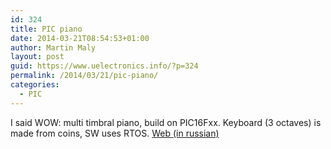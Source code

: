 ```yaml
---
id: 324
title: PIC piano
date: 2014-03-21T08:54:53+01:00
author: Martin Maly
layout: post
guid: https://www.uelectronics.info/?p=324
permalink: /2014/03/21/pic-piano/
categories:
  - PIC
---
```

I said WOW: multi timbral piano, build on PIC16Fxx. Keyboard (3 octaves) is made from coins, SW uses RTOS. [Web (in russian)](https://www.pickit2.ru/doku.php/%D0%BF%D1%80%D0%BE%D0%B5%D0%BA%D1%82%D1%8B:%D0%BF%D0%B8%D0%B0%D0%BD%D0%B8%D0%BD%D0%BE)

<!--more-->